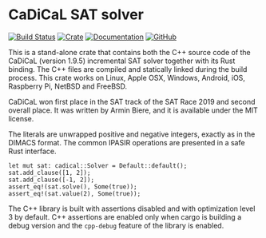 CaDiCaL SAT solver
==================
[![Build Status](https://github.com/mmaroti/cadical-rs/actions/workflows/rust.yml/badge.svg)](https://github.com/mmaroti/cadical-rs/actions)
[![Crate](https://img.shields.io/crates/v/cadical)](https://crates.io/crates/cadical)
[![Documentation](https://docs.rs/cadical/badge.svg)](https://docs.rs/cadical)
[![GitHub](https://img.shields.io/github/license/mmaroti/cadical-rs)](LICENSE)

This is a stand-alone crate that contains both the C++ source code of the
CaDiCaL (version 1.9.5) incremental SAT solver together with its Rust binding.
The C++ files are compiled and statically linked during the build process.
This crate works on Linux, Apple OSX, Windows, Android, iOS, Raspberry Pi,
NetBSD and FreeBSD.

CaDiCaL won first place in the SAT track of the SAT Race 2019 and second
overall place. It was written by Armin Biere, and it is available under the
MIT license.

The literals are unwrapped positive and negative integers, exactly as in the
DIMACS format. The common IPASIR operations are presented in a safe Rust
interface.

```
let mut sat: cadical::Solver = Default::default();
sat.add_clause([1, 2]);
sat.add_clause([-1, 2]);
assert_eq!(sat.solve(), Some(true));
assert_eq!(sat.value(2), Some(true));
```

The C++ library is built with assertions disabled and with optimization level
3 by default. C++ assertions are enabled only when cargo is building a debug
version and the `cpp-debug` feature of the library is enabled.
